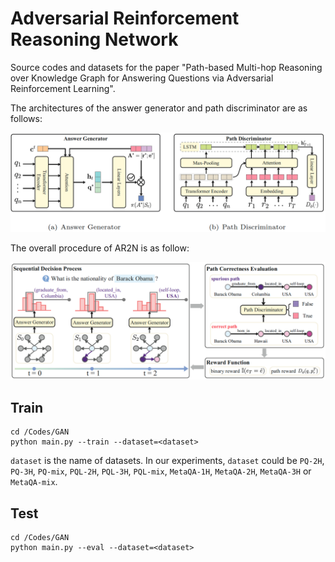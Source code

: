 # Adversarial Reinforcement Reasoning Network

Source codes and datasets for the paper "Path-based Multi-hop Reasoning over Knowledge Graph for Answering Questions via Adversarial Reinforcement Learning".

The architectures of the answer generator and path discriminator are as follows:

![gen-dis](./gen-dis.png)

The overall procedure of AR2N is as follow:

![](./overview.png)

## Train

```
cd /Codes/GAN
python main.py --train --dataset=<dataset>
```

`dataset` is the name of datasets. In our experiments, `dataset` could be `PQ-2H`, `PQ-3H`, `PQ-mix`, `PQL-2H`, `PQL-3H`, `PQL-mix`, `MetaQA-1H`, `MetaQA-2H`, `MetaQA-3H` or `MetaQA-mix`.

## Test

```
cd /Codes/GAN
python main.py --eval --dataset=<dataset>
```
